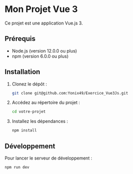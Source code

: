 # Mon Projet Vue 3

Ce projet est une application Vue.js 3.

## Prérequis

- Node.js (version 12.0.0 ou plus)
- npm (version 6.0.0 ou plus)

## Installation

1. Clonez le dépôt :

    ```bash
    git clone git@github.com:Yonix49/Exercice_Vue3Js.git
    ```

2. Accédez au répertoire du projet :

    ```bash
    cd votre-projet
    ```

3. Installez les dépendances :

    ```bash
    npm install
    ```

## Développement

Pour lancer le serveur de développement :

```bash
npm run dev
